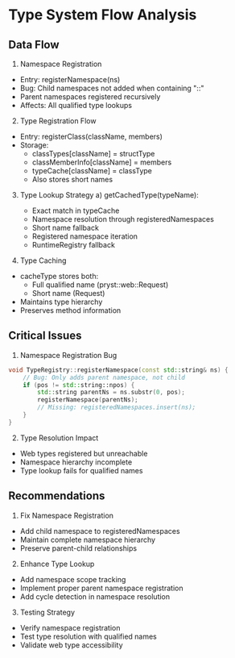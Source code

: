 # Type System Flow Analysis

## Data Flow

1. Namespace Registration
- Entry: registerNamespace(ns)
- Bug: Child namespaces not added when containing "::"
- Parent namespaces registered recursively
- Affects: All qualified type lookups

2. Type Registration Flow
- Entry: registerClass(className, members)
- Storage:
  * classTypes[className] = structType
  * classMemberInfo[className] = members
  * typeCache[className] = classType
  * Also stores short names

3. Type Lookup Strategy
a) getCachedType(typeName):
   - Exact match in typeCache
   - Namespace resolution through registeredNamespaces
   - Short name fallback
   - Registered namespace iteration
   - RuntimeRegistry fallback

4. Type Caching
- cacheType stores both:
  * Full qualified name (pryst::web::Request)
  * Short name (Request)
- Maintains type hierarchy
- Preserves method information

## Critical Issues

1. Namespace Registration Bug
```cpp
void TypeRegistry::registerNamespace(const std::string& ns) {
    // Bug: Only adds parent namespace, not child
    if (pos != std::string::npos) {
        std::string parentNs = ns.substr(0, pos);
        registerNamespace(parentNs);
        // Missing: registeredNamespaces.insert(ns);
    }
}
```

2. Type Resolution Impact
- Web types registered but unreachable
- Namespace hierarchy incomplete
- Type lookup fails for qualified names

## Recommendations

1. Fix Namespace Registration
- Add child namespace to registeredNamespaces
- Maintain complete namespace hierarchy
- Preserve parent-child relationships

2. Enhance Type Lookup
- Add namespace scope tracking
- Implement proper parent namespace registration
- Add cycle detection in namespace resolution

3. Testing Strategy
- Verify namespace registration
- Test type resolution with qualified names
- Validate web type accessibility
